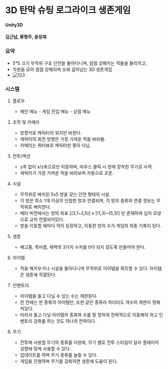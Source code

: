 # 3D 탄막 슈팅 로그라이크 생존게임
#### Unity3D
#### 김근남, 류형주, 윤성재   




### 요약
- 5*5 크기 무작위 구조 던전을 돌아다니며, 점점 강해지는 적들을 물리치고,
- 자원을 모아 점점 강해지며 오래 살아남는 3D 생존게임   
- ![123](https://user-images.githubusercontent.com/26182769/114264617-ecf75900-9a26-11eb-871e-f39838cc9375.gif)



### 시스템
1. 플로우
    - 메인 메뉴 - 게임 진입 메뉴 - 상점 메뉴   


2. 조작 및 카메라
    - 방향키로 캐릭터의 위치만 바뀐다.
    - 캐릭터의 회전 방향은 가장 가까운 적을 바라봄.
    - 카메라는 쿼터뷰로 캐릭터만 쫓아 다님.   


3. 전투/액션
    - y축 없이 x/z축으로만 이동하며, 마우스 클릭 시 현재 장착한 무기로 사격.
    - 캐릭터가 가장 가까운 적을 바라보며 자동으로 조준.   


4. 시설
    - 무작위로 배치된 5x5 방을 갖는 던전 형태의 시설.
    - 각 방은 최소 1개 이상의 인접한 방과 연결되며, 각 방의 종류와 연결 정보는 무작위로 배치한다.
    - 베타 버전에서는 방의 좌표 [(3,1~3,5)] x [(1,3)~(5,3)] 만 존재하여 십자 모양으로 교차 연결되어있다.
    - 방을 이동할 때마다 적이 등장하고, 이동한 방의 수가 게임의 최종 기록이 된다.   


5. 생존
    - 배고픔, 목마름, 체력의 3가지 수치를 0이 되지 않도록 만들어야 한다.   


6. 아이템
    - 적을 해치우거나 시설을 돌아다니며 무작위로 아이템을 획득할 수 있다. 아이템은 생존에 직결된다.   


7. 인벤토리
    - 아이템을 들고 다닐 수 있는 수는 제한된다.
    - 한 칸에는 한 종류의 아이템만, 또한 같은 종류라 하더라도 개수의 제한이 정해져있다.
    - 따라서 들고 다닐 아이템의 종류와 수를 잘 정하여 전략적으로 이동해야 하고 인벤토리 강화를 하는 것도 하나의 전략이다.   


8. 무기
    - 전투에 사용할 무기의 종류를 다양화, 무기 별로 전투 스타일이 달라 플레이어 성향에 맞게 사용할 수 있다.
    - 업데이트를 하며 무기 종류를 늘릴 수 있다.
    - 게임을 진행하며 무기를 강화하면 생존에 도움이 된다.   


